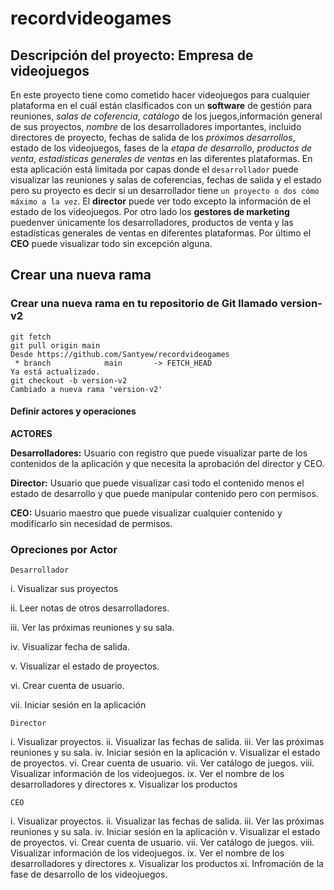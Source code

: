 # recordvideogames

## Descripción del proyecto: Empresa de videojuegos

En este proyecto tiene como cometido hacer videojuegos para cualquier plataforma en el cuál están clasificados con un **software** de gestión para reuniones, *salas de coferencia*, *catálogo* de los juegos,información general de sus proyectos, *nombre* de los desarrolladores importantes, incluido directores de proyecto, fechas de salida de los *próximos desarrollos*, estado de los videojuegos, fases de la *etapa de desarrollo*, *productos de venta*, *estadísticas generales de ventas* en las diferentes plataformas. En esta aplicación está limitada por capas donde el ```desarrollador``` puede visualizar las reuniones y salas de coferencias, fechas de salida y el estado pero su proyecto es decir si un desarrollador tiene ```un proyecto o dos cómo máximo a la vez```. El **director** puede ver todo excepto la información de el estado de los videojuegos. Por otro lado los **gestores de marketing** puedenver únicamente los desarrolladores, productos de venta y las estadísticas generales de ventas en diferentes plataformas. Por último el **CEO** puede visualizar todo sin excepción alguna.

## Crear una nueva rama
### Crear una nueva rama en tu repositorio de Git llamado version-v2 

```code
git fetch
git pull origin main
Desde https://github.com/Santyew/recordvideogames
 * branch            main       -> FETCH_HEAD
Ya está actualizado.
git checkout -b version-v2
Cambiado a nueva rama 'version-v2'
```

#### Definir actores y operaciones

**ACTORES** 

**Desarrolladores:** Usuario con registro que puede visualizar parte de los contenidos de la aplicación y que necesita la aprobación del director y CEO.

**Director:** Usuario que puede visualizar casi todo el contenido menos el estado de desarrollo y que puede manipular contenido pero con permisos.

**CEO:** Usuario maestro que puede visualizar cualquier contenido y modificarlo sin necesidad de permisos.

### Opreciones por Actor

```Desarrollador```

i. Visualizar sus proyectos

ii. Leer notas de otros desarrolladores.

iii. Ver las próximas reuniones y su sala.

iv. Visualizar fecha de salida.

v. Visualizar el estado de proyectos.

vi. Crear cuenta de usuario.

vii. Iniciar sesión en la aplicación

```Director```

i. Visualizar proyectos.
ii. Visualizar las fechas de salida.
iii. Ver las próximas reuniones y su sala.
iv. Iniciar sesión en la aplicación
v. Visualizar el estado de proyectos.
vi. Crear cuenta de usuario.
vii. Ver catálogo de juegos.
viii. Visualizar información de los videojuegos.
ix. Ver el nombre de los desarrolladores y directores
x. Visualizar los productos 

``CEO``

i. Visualizar proyectos.
ii. Visualizar las fechas de salida.
iii. Ver las próximas reuniones y su sala.
iv. Iniciar sesión en la aplicación
v. Visualizar el estado de proyectos.
vi. Crear cuenta de usuario.
vii. Ver catálogo de juegos.
viii. Visualizar información de los videojuegos.
ix. Ver el nombre de los desarrolladores y directores
x. Visualizar los productos 
xi. Infromación de la fase de desarrollo de los videojuegos.



